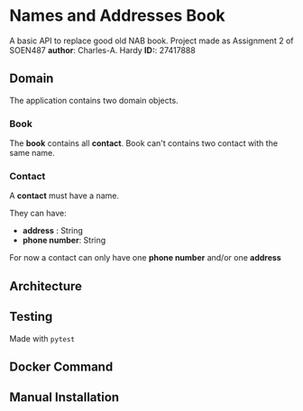 # Names and Addresses Book

A basic API to replace good old NAB book. Project made as Assignment 2 of SOEN487
**author**: Charles-A. Hardy
**ID:**: 27417888

## Domain

The application contains two domain objects.

### Book

The **book** contains all **contact**.
Book can't contains two contact with the same name.

### Contact 

A **contact** must have a name. 

They can have:

- **address** : String
- **phone number**: String

For now a contact can only have one **phone number** and/or
one **address**

## Architecture



## Testing

Made with `pytest`


## Docker Command


## Manual Installation

